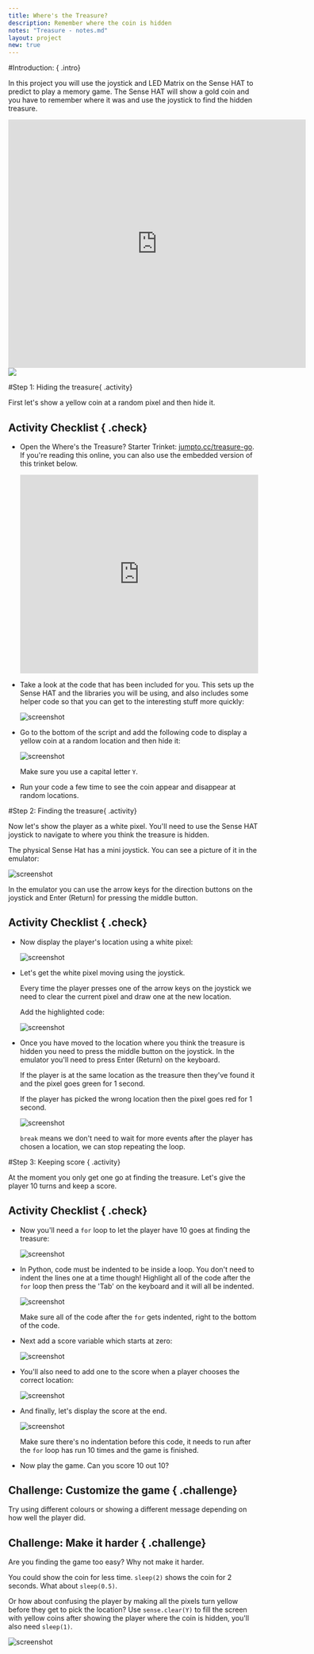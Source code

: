 ```yaml
---
title: Where's the Treasure?
description: Remember where the coin is hidden
notes: "Treasure - notes.md"
layout: project
new: true
---
```


#Introduction:  { .intro}

In this project you will use the joystick and LED Matrix on the Sense HAT to predict to play a memory game. The Sense HAT will show a gold coin and you have to remember where it was and use the joystick to find the hidden treasure. 

<div class="trinket">
<iframe src="https://trinket.io/embed/python/79ac6a377d?outputOnly=true&start=result" width="600" height="500" frameborder="0" marginwidth="0" marginheight="0" allowfullscreen>
</iframe>
<img src="images/treasure-final.png">
</div>


#Step 1: Hiding the treasure{ .activity}

First let's show a yellow coin at a random pixel and then hide it.  

## Activity Checklist { .check}

+ Open the Where's the Treasure? Starter Trinket: <a href="http://jumpto.cc/treasure-go" target="_blank">jumpto.cc/treasure-go</a>. If you're reading this online, you can also use the embedded version of this trinket below. 

    <div class="trinket">
    <iframe src="https://trinket.io/embed/python/3f7798d32e?start=result" width="100%" height="400" frameborder="0" marginwidth="0" marginheight="0" allowfullscreen></iframe>
    </div>

+ Take a look at the code that has been included for you. This sets up the Sense HAT and the libraries you will be using, and also includes some helper code so that you can get to the interesting stuff more quickly:
    
    ![screenshot](images/treasure-starter.png)

+ Go to the bottom of the script and add the following code to display a yellow coin at a random location and then hide it:

    ![screenshot](images/treasure-coin.png)
    
    Make sure you use a capital letter `Y`. 
       
+ Run your code a few time to see the coin appear and disappear at random locations. 


#Step 2: Finding the treasure{ .activity}

Now let's show the player as a white pixel. You'll need to use the Sense HAT joystick to navigate to where you think the treasure is hidden. 

The physical Sense Hat has a mini joystick. You can see a picture of it in the emulator:

   ![screenshot](images/treasure-joystick.png)
   
In the emulator you can use the arrow keys for the direction buttons on the joystick and Enter (Return) for pressing the middle button. 

## Activity Checklist { .check}

+ Now display the player's location using a white pixel:

    ![screenshot](images/treasure-player.png)


+ Let's get the white pixel moving using the joystick. 

    Every time the player presses one of the arrow keys on the joystick we need to clear the current pixel and draw one at the new location. 
    
    Add the highlighted code:

    ![screenshot](images/treasure-move.png)

     
+ Once you have moved to the location where you think the treasure is hidden you need to press the middle button on the joystick. In the emulator you'll need to press Enter (Return) on the keyboard. 

    If the player is at the same location as the treasure then they've found it and the pixel goes green for 1 second. 
    
    If the player has picked the wrong location then the pixel goes red for 1 second.     
    
    ![screenshot](images/treasure-check.png)
    
    `break` means we don't need to wait for more events after the player has chosen a location, we can stop repeating the loop.


#Step 3: Keeping score { .activity}

At the moment you only get one go at finding the treasure. Let's give the player 10 turns and keep a score. 

## Activity Checklist { .check}
    
+ Now you'll need a `for` loop to let the player have 10 goes at finding the treasure: 

    ![screenshot](images/treasure-turns.png)
    
+ In Python, code must be indented to be inside a loop. You don't need to indent the lines one at a time though! Highlight all of the code after the `for` loop then press the 'Tab' on the keyboard and it will all be indented. 

    ![screenshot](images/treasure-indent.png)
    
    Make sure all of the code after the `for` gets indented, right to the bottom of the code. 

+ Next add a score variable which starts at zero:

    ![screenshot](images/treasure-score-variable.png)
    
+ You'll also need to add one to the score when a player chooses the correct location:

    ![screenshot](images/treasure-score.png)
  
+ And finally, let's display the score at the end. 

    ![screenshot](images/treasure-show-score.png)
    
    Make sure there's no indentation before this code, it needs to run after the `for` loop has run 10 times and the game is finished. 
    
 + Now play the game. Can you score 10 out 10?
 
## Challenge: Customize the game { .challenge}

Try using different colours or showing a different message depending on how well the player did. 

## Challenge: Make it harder { .challenge}

Are you finding the game too easy? Why not make it harder. 

You could show the coin for less time. `sleep(2)` shows the coin for 2 seconds. What about `sleep(0.5)`. 

Or how about confusing the player by making all the pixels turn yellow before they get to pick the location? Use `sense.clear(Y)` to fill the screen with yellow coins after showing the player where the coin is hidden, you'll also need `sleep(1)`. 

![screenshot](images/treasure-challenge-coins.png)